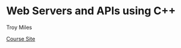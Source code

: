 # Web Servers and APIs using C++
Troy Miles

[Course Site](https://wwwlyndacom.res.banq.qc.ca/course-tutorials/Web-Servers-APIs-using-C/713387-2.html)
